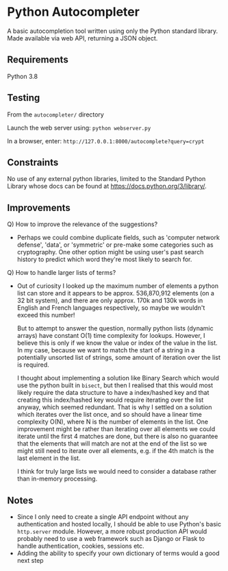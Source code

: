 # Python Autocompleter
A basic autocompletion tool written using only the Python standard library. Made available via
web API, returning a JSON object.

## Requirements
Python 3.8

## Testing
From the `autocompleter/` directory

Launch the web server using: `python webserver.py`

In a browser, enter: `http://127.0.0.1:8000/autocomplete?query=crypt`

## Constraints
No use of any external python libraries, limited to the Standard Python Library whose
docs can be found at https://docs.python.org/3/library/.

## Improvements
Q) How to improve the relevance of the suggestions?

- Perhaps we could combine duplicate fields, such as 'computer network defense', 'data', or 'symmetric'
  or pre-make some categories such as cryptography. One other option might be using user's past search
  history to predict which word they're most likely to search for. 

Q) How to handle larger lists of terms?

- Out of curiosity I looked up the maximum number of elements a python list can store and it appears
  to be approx. 536,870,912 elements (on a 32 bit system), and there are only approx. 170k and 130k words in
  English and French languages respectively, so maybe we wouldn't exceed this number!
  
  But to attempt to answer the question, normally python lists (dynamic arrays) have constant O(1) time complexity for
  lookups. However, I believe this is only if we know the value or index of the value in the list. In my case, because
  we want to match the start of a string in a potentially unsorted list of strings, some amount of iteration over the
  list is required.
  
  I thought about implementing a solution like Binary Search which would use the python built in `bisect`, but then
  I realised that this would most likely require the data structure to have a index/hashed key and that creating this
  index/hashed key would require iterating over the list anyway, which seemed redundant. That is why I settled on a
  solution which iterates over the list once, and so should have a linear time complexity O(N), where N is the number
  of elements in the list. 
  One improvement might be rather than iterating over all elements we could iterate until the first 4 
  matches are done, but there is also no guarantee that the elements that will match are not at the end of the list so
  we might still need to iterate over all elements, e.g. if the 4th match is the last element in the list.
  
  I think for truly large lists we would need to consider a database rather than in-memory processing.    

## Notes

- Since I only need to create a single API endpoint without any authentication and hosted locally, I should be able to
  use Python's basic `http.server` module. However, a more robust production API would probably need to use a web 
  framework such as Django or Flask to handle authentication, cookies, sessions etc. 
- Adding the ability to specify your own dictionary of terms would a good next step  
